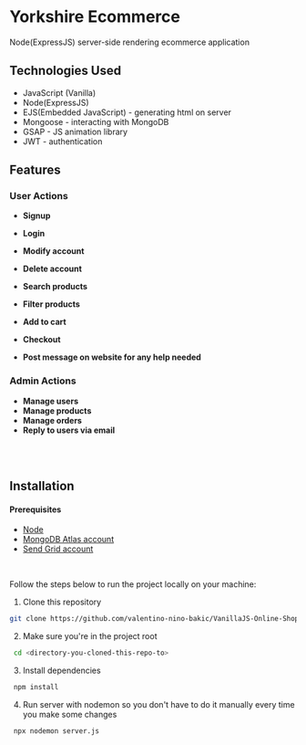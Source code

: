 # Yorkshire Ecommerce

Node(ExpressJS) server-side rendering ecommerce application

## Technologies Used

- JavaScript (Vanilla)
- Node(ExpressJS)
- EJS(Embedded JavaScript) - generating html on server
- Mongoose - interacting with MongoDB
- GSAP - JS animation library
- JWT - authentication


## Features

### User Actions

- **Signup**
- **Login**
- **Modify account**
- **Delete account**

- **Search products**
- **Filter products**

- **Add to cart**
- **Checkout**

- **Post message on website for any help needed**


### Admin Actions

- **Manage users**
- **Manage products**
- **Manage orders**
- **Reply to users via email**

<br />
<br />


## Installation

#### Prerequisites
- [Node](https://nodejs.org/en)
- [MongoDB Atlas account](https://www.mongodb.com/)
- [Send Grid account](https://sendgrid.com/en-us)

<br />


Follow the steps below to run the project locally on your machine:

1. Clone this repository
```bash
git clone https://github.com/valentino-nino-bakic/VanillaJS-Online-Shop.git
```

 2. Make sure you're in the project root
```bash
 cd <directory-you-cloned-this-repo-to>
 ```

 3. Install dependencies
```bash
 npm install
 ```

 4. Run server with nodemon so you don't have to do it manually every time you make some changes
```bash
 npx nodemon server.js
 ```
